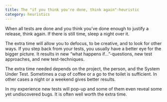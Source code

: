 ```yaml
---
title: The "if you think you're done, think again"-heuristic
category: heuristics
---
```


When all tests are done and you think you’ve done enough to justify a release, think again. If there is still time, sleep a night over it.

The extra time will allow you to defocus, to be creative, and to look for other ways. If you step back from your tests, you usually have a better eye for the bigger picture. It results in new “what happens if…”-questions, new test approaches, and new test-techniques.

The extra time needed depends on the project, the person, and the System Under Test. Sometimes a cup of coffee or a go to the toilet is sufficient. In other cases a night or a weekend gives better results.

In my experience new tests will pop-up and some of them even reveal some yet undiscovered bugs. It is often well worth the extra time.
